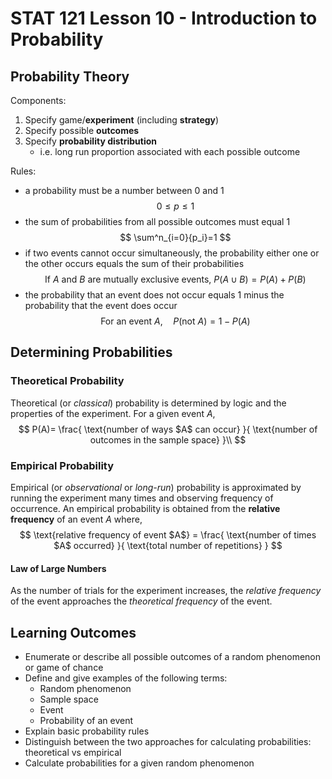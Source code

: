 # STAT 121 Lesson 10 - Introduction to Probability
## Probability Theory
Components:
1. Specify game/**experiment** (including **strategy**)
2. Specify possible **outcomes**
3. Specify **probability distribution**
	* i.e. long run proportion associated with each possible outcome

Rules:
* a probability must be a number between 0 and 1
$$
0\leq{}p\leq{}1
$$
* the sum of probabilities from all possible outcomes must equal 1
$$
\sum^n_{i=0}{p_i}=1
$$
* if two events cannot occur simultaneously, the probability either one or the other occurs equals the sum of their probabilities
$$
\text{
	If $A$ and $B$ are mutually exclusive events, $P(A \cup B) = P(A) + P(B)$
	}
$$
* the probability that an event does not occur equals 1 minus the probability that the event does occur
$$
\text{
	For an event $A,\quad P(\text{not }A)=1-P(A)$
}
$$

## Determining Probabilities
### Theoretical Probability
Theoretical (or *classical*) probability is determined by logic and the properties of the experiment. For a given event $A$,
$$
P(A)=
\frac{ \text{number of ways $A$ can occur} }{ \text{number of outcomes in the sample space} }\\
$$
### Empirical Probability
Empirical (or *observational* or *long-run*) probability is approximated by running the experiment many times and observing frequency of occurrence. An empirical probability is obtained from the **relative frequency** of an event $A$ where,
$$
\text{relative frequency of event $A$} = \frac{ \text{number of times $A$ occurred} }{ \text{total number of repetitions} }
$$
#### Law of Large Numbers
As the number of trials for the experiment increases, the *relative frequency* of the event approaches the *theoretical frequency* of the event.

## Learning Outcomes
* Enumerate or describe all possible outcomes of a random phenomenon or game of chance
* Define and give examples of the following terms:
	* Random phenomenon
	* Sample space
	* Event
	* Probability of an event
* Explain basic probability rules
* Distinguish between the two approaches for calculating probabilities: theoretical vs empirical
* Calculate probabilities for a given random phenomenon
